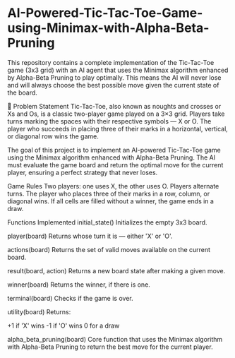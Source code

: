 # AI-Powered-Tic-Tac-Toe-Game-using-Minimax-with-Alpha-Beta-Pruning
This repository contains a complete implementation of the Tic-Tac-Toe game (3x3 grid) with an AI agent that uses the Minimax algorithm enhanced by Alpha-Beta Pruning to play optimally. This means the AI will never lose and will always choose the best possible move given the current state of the board.

📝 Problem Statement
Tic-Tac-Toe, also known as noughts and crosses or Xs and Os, is a classic two-player game played on a 3×3 grid. Players take turns marking the spaces with their respective symbols — X or O. The player who succeeds in placing three of their marks in a horizontal, vertical, or diagonal row wins the game.

The goal of this project is to implement an AI-powered Tic-Tac-Toe game using the Minimax algorithm enhanced with Alpha-Beta Pruning. The AI must evaluate the game board and return the optimal move for the current player, ensuring a perfect strategy that never loses.

Game Rules
Two players: one uses X, the other uses O.
Players alternate turns.
The player who places three of their marks in a row, column, or diagonal wins.
If all cells are filled without a winner, the game ends in a draw.

Functions Implemented
initial_state()
Initializes the empty 3x3 board.

player(board)
Returns whose turn it is — either 'X' or 'O'.

actions(board)
Returns the set of valid moves available on the current board.

result(board, action)
Returns a new board state after making a given move.

winner(board)
Returns the winner, if there is one.

terminal(board)
Checks if the game is over.

utility(board)
Returns:

+1 if 'X' wins
-1 if 'O' wins
0 for a draw

alpha_beta_pruning(board)
Core function that uses the Minimax algorithm with Alpha-Beta Pruning to return the best move for the current player.


